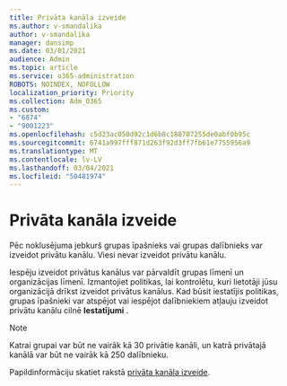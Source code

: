 ```yaml
---
title: Privāta kanāla izveide
ms.author: v-smandalika
author: v-smandalika
manager: dansimp
ms.date: 03/01/2021
audience: Admin
ms.topic: article
ms.service: o365-administration
ROBOTS: NOINDEX, NOFOLLOW
localization_priority: Priority
ms.collection: Adm_O365
ms.custom:
- "6874"
- "9001223"
ms.openlocfilehash: c5d23ac050d92c1d6b8c188707255de0abf0b95c
ms.sourcegitcommit: 6741a997fff871d263f92d3ff7fb61e7755956a9
ms.translationtype: MT
ms.contentlocale: lv-LV
ms.lasthandoff: 03/04/2021
ms.locfileid: "50481974"
---
```

# <a name="create-a-private-channel"></a>Privāta kanāla izveide

Pēc noklusējuma jebkurš grupas īpašnieks vai grupas dalībnieks var izveidot privātu kanālu. Viesi nevar izveidot privātu kanālu. 

Iespēju izveidot privātus kanālus var pārvaldīt grupas līmenī un organizācijas līmenī. Izmantojiet politikas, lai kontrolētu, kuri lietotāji jūsu organizācijā drīkst izveidot privātus kanālus. Kad būsit iestatījis politikas, grupas īpašnieki var atspējot vai iespējot dalībniekiem atļauju izveidot privātu kanālu cilnē **Iestatījumi** .

> [!NOTE]
> Katrai grupai var būt ne vairāk kā 30 privātie kanāli, un katrā privātajā kanālā var būt ne vairāk kā 250 dalībnieku.

Papildinformāciju skatiet rakstā [privāta kanāla izveide](https://docs.microsoft.com/MicrosoftTeams/private-channels#private-channel-creation).


